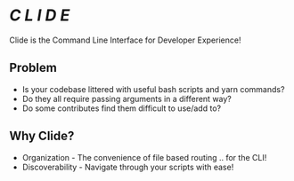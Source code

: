 # *C L I D E*
Clide is the Command Line Interface for Developer Experience!

## Problem
- Is your codebase littered with useful bash scripts and yarn commands?
- Do they all require passing arguments in a different way?
- Do some contributes find them difficult to use/add to?

## Why Clide?
- Organization - The convenience of file based routing .. for the CLI!
- Discoverability - Navigate through your scripts with ease!
